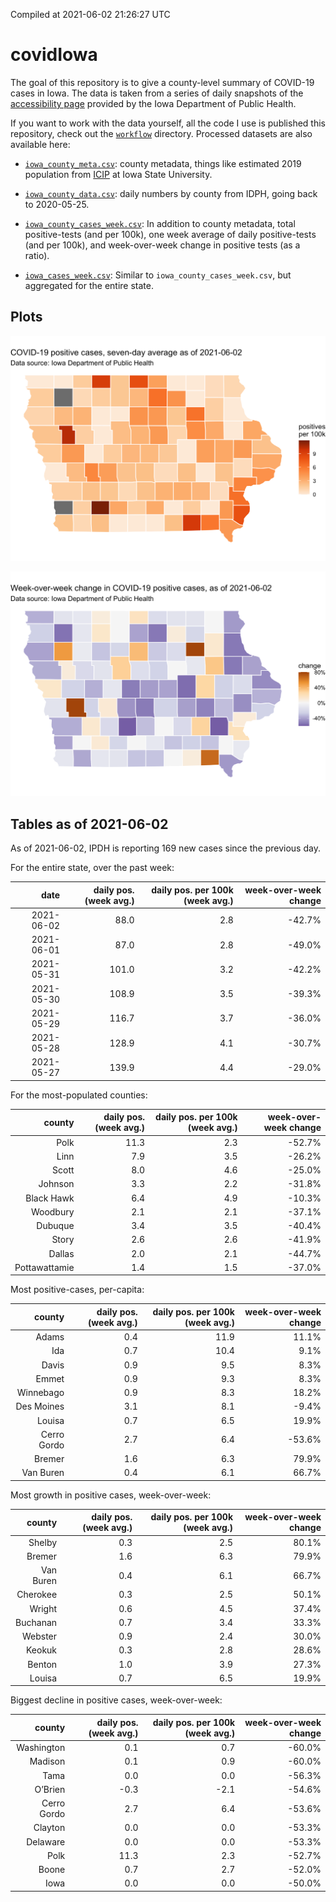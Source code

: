 Compiled at 2021-06-02 21:26:27 UTC

<!-- README.md is generated from README.Rmd. Please edit that file -->

# covidIowa

<!-- badges: start -->

<!-- badges: end -->

The goal of this repository is to give a county-level summary of
COVID-19 cases in Iowa. The data is taken from a series of daily
snapshots of the [accessibility
page](https://coronavirus.iowa.gov/pages/access) provided by the Iowa
Department of Public Health.

If you want to work with the data yourself, all the code I use is
published this repository, check out the [`workflow`](workflow)
directory. Processed datasets are also available here:

  - [`iowa_county_meta.csv`](https://raw.githubusercontent.com/ijlyttle/covidIowa/master/workflow/data/99-publish/iowa_county_meta.csv):
    county metadata, things like estimated 2019 population from
    [ICIP](https://www.icip.iastate.edu/tables/population/counties-estimates)
    at Iowa State University.

  - [`iowa_county_data.csv`](https://raw.githubusercontent.com/ijlyttle/covidIowa/master/workflow/data/99-publish/iowa_county_data.csv):
    daily numbers by county from IDPH, going back to 2020-05-25.

  - [`iowa_county_cases_week.csv`](https://raw.githubusercontent.com/ijlyttle/covidIowa/master/workflow/data/99-publish/iowa_county_data.csv):
    In addition to county metadata, total positive-tests (and per 100k),
    one week average of daily positive-tests (and per 100k), and
    week-over-week change in positive tests (as a ratio).

  - [`iowa_cases_week.csv`](https://raw.githubusercontent.com/ijlyttle/covidIowa/master/workflow/data/99-publish/iowa_cases_week.csv):
    Similar to `iowa_county_cases_week.csv`, but aggregated for the
    entire state.

## Plots

![](workflow/data/99-publish/iowa_cases.png)

![](workflow/data/99-publish/iowa_change.png)

## Tables as of 2021-06-02

As of 2021-06-02, IPDH is reporting 169 new cases since the previous
day.

For the entire state, over the past week:

|       date | daily pos. (week avg.) | daily pos. per 100k (week avg.) | week-over-week change |
| ---------: | ---------------------: | ------------------------------: | --------------------: |
| 2021-06-02 |                   88.0 |                             2.8 |               \-42.7% |
| 2021-06-01 |                   87.0 |                             2.8 |               \-49.0% |
| 2021-05-31 |                  101.0 |                             3.2 |               \-42.2% |
| 2021-05-30 |                  108.9 |                             3.5 |               \-39.3% |
| 2021-05-29 |                  116.7 |                             3.7 |               \-36.0% |
| 2021-05-28 |                  128.9 |                             4.1 |               \-30.7% |
| 2021-05-27 |                  139.9 |                             4.4 |               \-29.0% |

For the most-populated counties:

|        county | daily pos. (week avg.) | daily pos. per 100k (week avg.) | week-over-week change |
| ------------: | ---------------------: | ------------------------------: | --------------------: |
|          Polk |                   11.3 |                             2.3 |               \-52.7% |
|          Linn |                    7.9 |                             3.5 |               \-26.2% |
|         Scott |                    8.0 |                             4.6 |               \-25.0% |
|       Johnson |                    3.3 |                             2.2 |               \-31.8% |
|    Black Hawk |                    6.4 |                             4.9 |               \-10.3% |
|      Woodbury |                    2.1 |                             2.1 |               \-37.1% |
|       Dubuque |                    3.4 |                             3.5 |               \-40.4% |
|         Story |                    2.6 |                             2.6 |               \-41.9% |
|        Dallas |                    2.0 |                             2.1 |               \-44.7% |
| Pottawattamie |                    1.4 |                             1.5 |               \-37.0% |

Most positive-cases, per-capita:

|      county | daily pos. (week avg.) | daily pos. per 100k (week avg.) | week-over-week change |
| ----------: | ---------------------: | ------------------------------: | --------------------: |
|       Adams |                    0.4 |                            11.9 |                 11.1% |
|         Ida |                    0.7 |                            10.4 |                  9.1% |
|       Davis |                    0.9 |                             9.5 |                  8.3% |
|       Emmet |                    0.9 |                             9.3 |                  8.3% |
|   Winnebago |                    0.9 |                             8.3 |                 18.2% |
|  Des Moines |                    3.1 |                             8.1 |                \-9.4% |
|      Louisa |                    0.7 |                             6.5 |                 19.9% |
| Cerro Gordo |                    2.7 |                             6.4 |               \-53.6% |
|      Bremer |                    1.6 |                             6.3 |                 79.9% |
|   Van Buren |                    0.4 |                             6.1 |                 66.7% |

Most growth in positive cases, week-over-week:

|    county | daily pos. (week avg.) | daily pos. per 100k (week avg.) | week-over-week change |
| --------: | ---------------------: | ------------------------------: | --------------------: |
|    Shelby |                    0.3 |                             2.5 |                 80.1% |
|    Bremer |                    1.6 |                             6.3 |                 79.9% |
| Van Buren |                    0.4 |                             6.1 |                 66.7% |
|  Cherokee |                    0.3 |                             2.5 |                 50.1% |
|    Wright |                    0.6 |                             4.5 |                 37.4% |
|  Buchanan |                    0.7 |                             3.4 |                 33.3% |
|   Webster |                    0.9 |                             2.4 |                 30.0% |
|    Keokuk |                    0.3 |                             2.8 |                 28.6% |
|    Benton |                    1.0 |                             3.9 |                 27.3% |
|    Louisa |                    0.7 |                             6.5 |                 19.9% |

Biggest decline in positive cases, week-over-week:

|      county | daily pos. (week avg.) | daily pos. per 100k (week avg.) | week-over-week change |
| ----------: | ---------------------: | ------------------------------: | --------------------: |
|  Washington |                    0.1 |                             0.7 |               \-60.0% |
|     Madison |                    0.1 |                             0.9 |               \-60.0% |
|        Tama |                    0.0 |                             0.0 |               \-56.3% |
|     O’Brien |                  \-0.3 |                           \-2.1 |               \-54.6% |
| Cerro Gordo |                    2.7 |                             6.4 |               \-53.6% |
|     Clayton |                    0.0 |                             0.0 |               \-53.3% |
|    Delaware |                    0.0 |                             0.0 |               \-53.3% |
|        Polk |                   11.3 |                             2.3 |               \-52.7% |
|       Boone |                    0.7 |                             2.7 |               \-52.0% |
|        Iowa |                    0.0 |                             0.0 |               \-50.0% |
